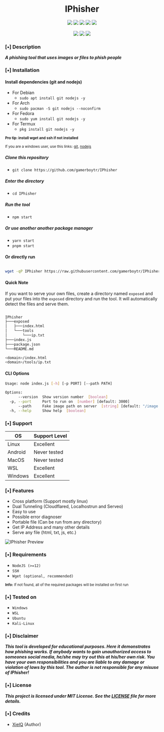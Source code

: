 <h1 align="center">IPhisher</h1>

<p align="center">
  <img src="https://img.shields.io/badge/Version-1.0.0-green?style=for-the-badge">
  <img src="https://img.shields.io/github/stars/gamerboytr/IPhisher?style=for-the-badge&color=orange">
  <img src="https://img.shields.io/github/forks/gamerboytr/IPhisher?color=cyan&style=for-the-badge&color=purple">
  <img src="https://img.shields.io/github/issues/gamerboytr/IPhisher?color=red&style=for-the-badge">
  <img src="https://img.shields.io/github/license/gamerboytr/IPhisher?style=for-the-badge&color=blue">
<br>
<br>
  <img src="https://img.shields.io/badge/Author-XielQ-purple?style=flat-square">
  <img src="https://img.shields.io/badge/Open%20Source-Yes-green?style=flat-square">
  <img src="https://img.shields.io/badge/Written%20In-JavaScript-yellow?style=flat-square">
</p>

### [•] Description

***A phishing tool that uses images or files to phish people***

### [•] Installation

#### Install dependencies (git and nodejs)

- For Debian
  - ```sudo apt install git nodejs -y```
- For Arch
  - ```sudo pacman -S git nodejs --noconfirm```
- For Fedora
  - ```sudo yum install git nodejs -y```
- For Termux
  - ```pkg install git nodejs -y```

<small>**Pro tip: install wget and ssh if not installed**</small>

<small>If you are a windows user, use this links: [git](https://git-scm.com/download/win), [nodejs](https://nodejs.org/en/download/)</small>

##### Clone this repository

- ```git clone https://github.com/gamerboytr/IPhisher```

##### Enter the directory

- ```cd IPhisher```

##### Run the tool

- ```npm start```

##### Or use another another package manager

- ```yarn start```
- ```pnpm start```

#### Or directly run

```sh

wget -qP IPhisher https://raw.githubusercontent.com/gamerboytr/IPhisher/master/index.js && (cd IPhisher && node .)

```

#### Quick Note

If you want to serve your own files, create a directory named `exposed` and put your files into the `exposed` directory and run the tool. It will automatically detect the files and serve them.

```sh

IPhisher
├───exposed
│   ├───index.html
│   └───tools
│       └───ip.txt
├───index.js
├───package.json
└───README.md

```

```sh
<domain>/index.html
<domain>/tools/ip.txt
```

#### CLI Options

```sh
Usage: node index.js [-h] [-p PORT] [--path PATH]

Options:
      --version  Show version number  [boolean]
  -p, --port     Port to run on  [number] [default: 3000]
      --path     Fake image path on server  [string] [default: "/image.png"]
  -h, --help     Show help  [boolean]
```

### [•] Support

OS         | Support Level
-----------|--------------
Linux      | Excellent
Android    | Never tested
MacOS      | Never tested
WSL        | Excellent
Windows    | Excellent

### [•] Features

- Cross platform (Support mostly linux)
- Dual Tunneling (Cloudflared, Localhostrun and Serveo)
- Easy to use
- Possible error diagnoser
- Portable file (Can be run from any directory)
- Get IP Address and many other details
- Serve any file (html, txt, js, etc.)

![IPhisher Preview](https://i.imgur.com/xVfACYA.gif)

### [•] Requirements

- `NodeJS (>=12)`
- `SSH`
- `Wget (optional, recommended)`

<small>**Info:** If not found, all of the required packages will be installed on first run</small>

### [•] Tested on

- `Windows`
- `WSL`
- `Ubuntu`
- `Kali-Linux`

### [•] Disclaimer

***This tool is developed for educational purposes. Here it demonstrates how phishing works. If anybody wants to gain unauthorized access to someones social media, he/she may try out this at his/her own risk. You have your own responsibilities and you are liable to any damage or violation of laws by this tool. The author is not responsible for any misuse of IPhisher!***

### [•] License

***This project is licensed under MIT License. See the [LICENSE](LICENSE) file for more details.***

### [•] Credits

- [XielQ](https://github.com/gamerboytr) (Author)
